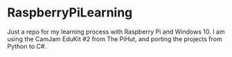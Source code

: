 # RaspberryPiLearning
Just a repo for my learning process with Raspberry Pi and Windows 10. I am using the CamJam EduKit #2 from The PiHut, and porting the projects from Python to C#.

